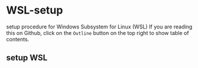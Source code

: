 # WSL-setup

setup procedure for Windows Subsystem for Linux (WSL)
If you are reading this on Github, click on the `Outline` button on the top right to show table of contents.

## setup WSL

